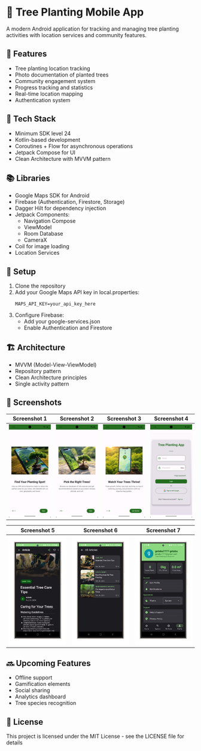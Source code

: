 # 🌳 Tree Planting Mobile App

A modern Android application for tracking and managing tree planting activities with location services and community features.

## 🎯 Features
- Tree planting location tracking
- Photo documentation of planted trees
- Community engagement system
- Progress tracking and statistics
- Real-time location mapping
- Authentication system

## 🧰 Tech Stack
- Minimum SDK level 24
- Kotlin-based development
- Coroutines + Flow for asynchronous operations
- Jetpack Compose for UI
- Clean Architecture with MVVM pattern

## 📚 Libraries
- Google Maps SDK for Android
- Firebase (Authentication, Firestore, Storage)
- Dagger Hilt for dependency injection
- Jetpack Components:
  - Navigation Compose
  - ViewModel
  - Room Database
  - CameraX
- Coil for image loading
- Location Services

## 🔐 Setup
1. Clone the repository
2. Add your Google Maps API key in local.properties:
   ```
   MAPS_API_KEY=your_api_key_here
   ```
3. Configure Firebase:
   - Add your google-services.json
   - Enable Authentication and Firestore

## 🏗️ Architecture
- MVVM (Model-View-ViewModel)
- Repository pattern
- Clean Architecture principles
- Single activity pattern

## 📱 Screenshots

| Screenshot 1 | Screenshot 2 | Screenshot 3 | Screenshot 4 |
|--------------|--------------|--------------|--------------|
| ![1](screens/Screenshot_1741865721.png) | ![2](screens/Screenshot_1741865723.png) | ![3](screens/Screenshot_1741865724.png) | ![4](screens/Screenshot_1741865731.png) |

| Screenshot 5 | Screenshot 6 | Screenshot 7 |
|--------------|--------------|--------------|
| ![5](screens/1234.png) | ![6](screens/2345.png) | ![7](screens/3456.png) |

## 🔜 Upcoming Features
- Offline support
- Gamification elements
- Social sharing
- Analytics dashboard
- Tree species recognition

## 📄 License
This project is licensed under the MIT License - see the LICENSE file for details
